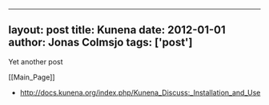 
---
layout: post
title: Kunena
date: 2012-01-01
author: Jonas Colmsjo
tags: ['post']
---

Yet another post





[[Main_Page]]


* http://docs.kunena.org/index.php/Kunena_Discuss:_Installation_and_Use
